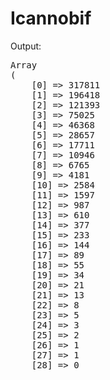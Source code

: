 # Icannobif

Output:

<pre>
Array
(
    [0] => 317811
    [1] => 196418
    [2] => 121393
    [3] => 75025
    [4] => 46368
    [5] => 28657
    [6] => 17711
    [7] => 10946
    [8] => 6765
    [9] => 4181
    [10] => 2584
    [11] => 1597
    [12] => 987
    [13] => 610
    [14] => 377
    [15] => 233
    [16] => 144
    [17] => 89
    [18] => 55
    [19] => 34
    [20] => 21
    [21] => 13
    [22] => 8
    [23] => 5
    [24] => 3
    [25] => 2
    [26] => 1
    [27] => 1
    [28] => 0
    </pre>
